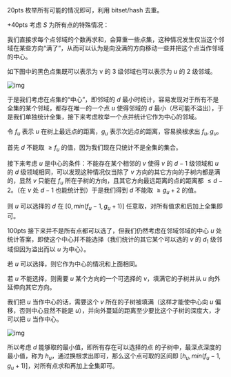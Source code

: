 20pts
枚举所有可能的情况即可，利用 bitset/hash 去重。

+40pts
考虑 $S$ 为所有点的特殊情况：

我们直接求每个点邻域的个数再求和，会算重一些点集，这种情况发生仅当这个邻域在某些方向“满了”，从而可以认为是向没满的方向移动一些并把这个点当作邻域的中心。

如下图中的黑色点集既可以表示为 v 的 $3$ 级邻域也可以表示为 $u$ 的 $2$ 级邻域。

![img](https://cdn.luogu.com.cn/upload/image_hosting/21umcdpp.png?x-oss-process=image/resize,m_lfit,h_300,w_500)

于是我们考虑在点集的“中心”，即邻域的 $d$ 最小时统计，容易发现对于所有不是全集的某个邻域，都存在唯一的一个点 $u$ 使得邻域的 $d$ 最小（尽可能不溢出），于是我们单独统计全集，接下来考虑枚举一个点并统计它作为中心的邻域。

令 $f_u$ 表示 $u$ 在树上最远点的距离，$g_u$ 表示次远点的距离，容易换根求出 $f_u,g_u$。

首先 $d$ 不能取 $≥f_u$ 的值，因为我们现在只统计不是全集的集合。

接下来考虑 $u$ 是中心的条件：不能存在某个相邻的 $v$ 使得 $v$ 的 $d−1$ 级领域和 $u$ 的 $d$ 级领域相同，可以发现这种情况仅当除了 $v$ 方向的其它方向的子树内都是满的，显然 $v$ 只能在 $f_u$ 所在子树的方向，且其它方向最远距离的点的距离都 $≤d−2$。（在 $v$ 处 $d−1$ 也能统计到）于是我们得到 $d$ 不能取 $≥g_u+2$ 的值。

则 $u$ 可以选择的 $d$ 在 $[0,min(f_u−1,g_u+1)]$ 任意取，对所有值求和后加上全集即可。

100pts
接下来并不是所有点都可以选了，但我们仍然考虑在邻域邻域的中心 $u$ 处统计答案，即使这个中心并不能选择（我们统计的其它某个可以选的 $v$ 的 $d_1$ 级邻域但因为溢出而以 $u$ 为中心）。

若 $u$ 可以选择，则它作为中心的情况和上面相同。

若 $u$ 不能选择，则需要 $u$ 某个方向的一个可选择的 $v$，填满它的子树并从 $u$ 向外延伸向其它方向。

我们把 $u$ 当作中心的话，需要这个 $v$ 所在的子树被填满（这样才能使中心向 $u$ 偏移，否则中心显然不能是 $u$），并向外蔓延的距离至少要比这个子树的深度大，才可以把 $u$​ 当作中心。

![img](https://cdn.luogu.com.cn/upload/image_hosting/spxlad3v.png?x-oss-process=image/resize,m_lfit,h_300,w_500)

所以考虑 $d$ 能够取的最小值，即所有存在可以选择的点 的子树中，最深点深度的最小值，称为 $h_u$，通过换根求出即可，那么这个点可取的区间即 $[h_u,min(f_u−1,g_u+1)]$，对所有点求和再加上全集即可。
